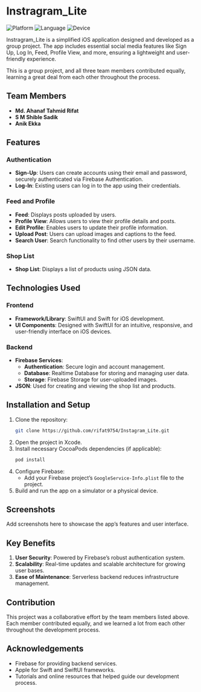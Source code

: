 # Instragram_Lite

![Platform](https://img.shields.io/badge/platform-iOS-blue.svg)
![Language](https://img.shields.io/badge/language-Swift-orange.svg)
![Device](https://img.shields.io/badge/device-iPhone-brightgreen.svg)

Instragram_Lite is a simplified iOS application designed and developed as a group project. The app includes essential social media features like Sign Up, Log In, Feed, Profile View, and more, ensuring a lightweight and user-friendly experience.

This is a group project, and all three team members contributed equally, learning a great deal from each other throughout the process.

## Team Members
- **Md. Ahanaf Tahmid Rifat**
- **S M Shible Sadik**
- **Anik Ekka**

## Features

### **Authentication**
- **Sign-Up**: Users can create accounts using their email and password, securely authenticated via Firebase Authentication.
- **Log-In**: Existing users can log in to the app using their credentials.

### **Feed and Profile**
- **Feed**: Displays posts uploaded by users.
- **Profile View**: Allows users to view their profile details and posts.
- **Edit Profile**: Enables users to update their profile information.
- **Upload Post**: Users can upload images and captions to the feed.
- **Search User**: Search functionality to find other users by their username.

### **Shop List**
- **Shop List**: Displays a list of products using JSON data.

## Technologies Used

### **Frontend**
- **Framework/Library**: SwiftUI and Swift for iOS development.
- **UI Components**: Designed with SwiftUI for an intuitive, responsive, and user-friendly interface on iOS devices.

### **Backend**
- **Firebase Services**:
  - **Authentication**: Secure login and account management.
  - **Database**: Realtime Database for storing and managing user data.
  - **Storage**: Firebase Storage for user-uploaded images.
- **JSON**: Used for creating and viewing the shop list and products.

## Installation and Setup
1. Clone the repository:
   ```bash
   git clone https://github.com/rifat9754/Instagram_Lite.git
   
   ```
2. Open the project in Xcode.
3. Install necessary CocoaPods dependencies (if applicable):
   ```bash
   pod install
   ```
4. Configure Firebase:
   - Add your Firebase project’s `GoogleService-Info.plist` file to the project.
5. Build and run the app on a simulator or a physical device.

## Screenshots
Add screenshots here to showcase the app’s features and user interface.

## Key Benefits
1. **User Security**: Powered by Firebase’s robust authentication system.
2. **Scalability**: Real-time updates and scalable architecture for growing user bases.
3. **Ease of Maintenance**: Serverless backend reduces infrastructure management.

## Contribution
This project was a collaborative effort by the team members listed above. Each member contributed equally, and we learned a lot from each other throughout the development process.



## Acknowledgements
- Firebase for providing backend services.
- Apple for Swift and SwiftUI frameworks.
- Tutorials and online resources that helped guide our development process.

